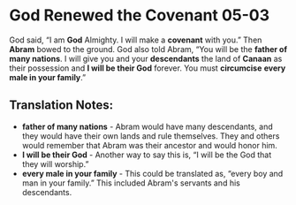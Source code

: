 God Renewed the Covenant 05-03
================================


God said, “I am **God** Almighty. I will make a **covenant** with
you.” Then **Abram** bowed to the ground. God also told Abram,
“You will be the **father of many nations**. I will give you and your
**descendants** the land of **Canaan** as their possession and **I
will be their God** forever. You must **circumcise** **every male in
your family**.”

Translation Notes:
------------------

-   **father of many nations** - Abram would have many descendants, and
    they would have their own lands and rule themselves. They and others
    would remember that Abram was their ancestor and would honor him.
-   **I will be their God** - Another way to say this is, “I will be the
    God that they will worship.”
-   **every male in your family** - This could be translated as, “every
    boy and man in your family.” This included Abram's servants and
    his descendants.

